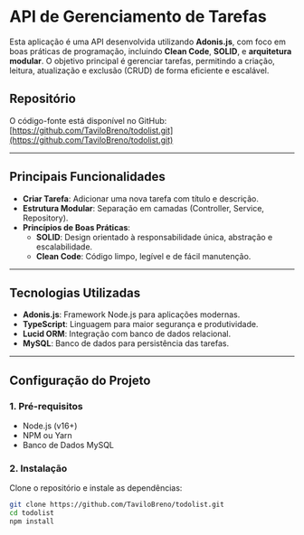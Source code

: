 # API de Gerenciamento de Tarefas

Esta aplicação é uma API desenvolvida utilizando **Adonis.js**, com foco em boas práticas de programação, incluindo **Clean Code**, **SOLID**, e **arquitetura modular**. O objetivo principal é gerenciar tarefas, permitindo a criação, leitura, atualização e exclusão (CRUD) de forma eficiente e escalável.

## **Repositório**
O código-fonte está disponível no GitHub:  
[https://github.com/TaviloBreno/todolist.git](https://github.com/TaviloBreno/todolist.git)

---

## **Principais Funcionalidades**
- **Criar Tarefa**: Adicionar uma nova tarefa com título e descrição.
- **Estrutura Modular**: Separação em camadas (Controller, Service, Repository).
- **Princípios de Boas Práticas**:
  - **SOLID**: Design orientado à responsabilidade única, abstração e escalabilidade.
  - **Clean Code**: Código limpo, legível e de fácil manutenção.

---

## **Tecnologias Utilizadas**
- **Adonis.js**: Framework Node.js para aplicações modernas.
- **TypeScript**: Linguagem para maior segurança e produtividade.
- **Lucid ORM**: Integração com banco de dados relacional.
- **MySQL**: Banco de dados para persistência das tarefas.

---

## **Configuração do Projeto**

### **1. Pré-requisitos**
- Node.js (v16+)
- NPM ou Yarn
- Banco de Dados MySQL

### **2. Instalação**
Clone o repositório e instale as dependências:
```bash
git clone https://github.com/TaviloBreno/todolist.git
cd todolist
npm install
